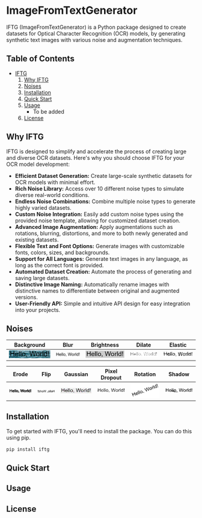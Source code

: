 # ImageFromTextGenerator

IFTG (ImageFromTextGenerator) is a Python package designed to create datasets for Optical Character Recognition (OCR) models, by generating synthetic text images with various noise and augmentation techniques.

## Table of Contents
- [IFTG](#imagefromtextgenerator)
    1. [Why IFTG](#why-iftg)
    2. [Noises](#noises)
    3. [Installation](#installation)
    4. [Quick Start](#quick-start)
    5. [Usage](#usage)
         - To be added
    6. [License](#license)
        


## Why IFTG
IFTG is designed to simplify and accelerate the process of creating large and diverse OCR datasets. Here's why you should choose IFTG for your OCR model development:
- **Efficient Dataset Generation:** Create large-scale synthetic datasets for OCR models with minimal effort.
- **Rich Noise Library:** Access over 10 different noise types to simulate diverse real-world conditions.
- **Endless Noise Combinations:** Combine multiple noise types to generate highly varied datasets.
- **Custom Noise Integration:** Easily add custom noise types using the provided noise template, allowing for customized dataset creation.
- **Advanced Image Augmentation:** Apply augmentations such as rotations, blurring, distortions, and more to both newly generated and existing datasets.
- **Flexible Text and Font Options:** Generate images with customizable fonts, colors, sizes, and backgrounds.
- **Support for All Languages:** Generate text images in any language, as long as the correct font is provided.
- **Automated Dataset Creation:** Automate the process of generating and saving large datasets.
- **Distinctive Image Naming:** Automatically rename images with distinctive names to differentiate between original and augmented versions.
- **User-Friendly API:** Simple and intuitive API design for easy integration into your projects.

## Noises
| Background | Blur | Brightness | Dilate | Elastic |
|------------|------|------------|--------|---------|
| ![Background](./noisy_images/background_img.png) | ![Blur](./noisy_images/blur_img.png) | ![Brightness](./noisy_images/brightness_img.png) | ![Dilate](./noisy_images/dilate_img.png) | ![Elastic](./noisy_images/elastic_img.png) |

| Erode | Flip | Gaussian | Pixel Dropout | Rotation | Shadow |
|-------|------|----------|---------------|----------|--------|
| ![Erode](./noisy_images/erode_img.png) | ![Flip](./noisy_images/flip_img.png) | ![Gaussian](./noisy_images/gaussian_img.png) | ![Pixel Dropout](./noisy_images/pixeldropout_img.png) | ![Rotation](./noisy_images/rotation_img.png) | ![Shadow](./noisy_images/shadow_img.png) |


## Installation
To get started with IFTG, you'll need to install the package. You can do this using pip.
```bash
pip install iftg
```

## Quick Start

## Usage

## License